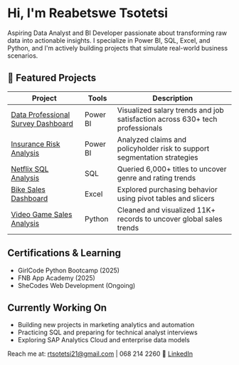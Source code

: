 # Hi, I'm Reabetswe Tsotetsi

Aspiring Data Analyst and BI Developer passionate about transforming raw data into actionable insights. I specialize in Power BI, SQL, Excel, and Python, and I'm actively building projects that simulate real-world business scenarios.

## 📁 Featured Projects

| Project | Tools | Description |
|--------|-------|-------------|
| [Data Professional Survey Dashboard](https://github.com/Reabetswe-Tso/DataSurveyDashboard) | Power BI | Visualized salary trends and job satisfaction across 630+ tech professionals |
| [Insurance Risk Analysis](https://github.com/Reabetswe-Tso/InsuranceRiskDashboard) | Power BI | Analyzed claims and policyholder risk to support segmentation strategies |
| [Netflix SQL Analysis](https://github.com/Reabetswe-Tso/NetflixSQL) | SQL | Queried 6,000+ titles to uncover genre and rating trends |
| [Bike Sales Dashboard](https://github.com/Reabetswe-Tso/BikeSalesExcel) | Excel | Explored purchasing behavior using pivot tables and slicers |
| [Video Game Sales Analysis](https://github.com/Reabetswe-Tso/GameSalesPython) | Python | Cleaned and visualized 11K+ records to uncover global sales trends |

## Certifications & Learning
- GirlCode Python Bootcamp (2025)
- FNB App Academy (2025)
- SheCodes Web Development (Ongoing)

## Currently Working On

- Building new projects in marketing analytics and automation
- Practicing SQL and preparing for technical analyst interviews
- Exploring SAP Analytics Cloud and enterprise data models

Reach me at: rtsotetsi21@gmail.com | 068 214 2260
🔗 [LinkedIn](https://www.linkedin.com/in/reabetswe-tsotetsi-112662349/)

